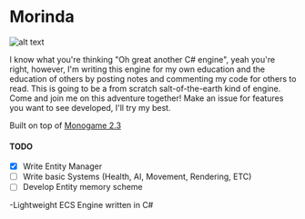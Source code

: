 # Morinda

![alt text][logo]

I know what you're thinking "Oh great another C# engine", yeah you're right, however, I'm writing this engine for my own education and the education of others by posting notes and commenting my code for others to read. This is going to be a from scratch salt-of-the-earth kind of engine. Come and join me on this adventure together! Make an issue for features you want to see developed, I'll try my best.

Built on top of [Monogame 2.3](http://www.monogame.net/downloads/ "Monogame 2.3")

#### TODO ####
- [x] Write Entity Manager
- [ ] Write basic Systems (Health, AI, Movement, Rendering, ETC)
- [ ] Develop Entity memory scheme

[logo]: http://i.imgur.com/4qNSBnn.jpg "Morinda Flower"
-Lightweight ECS Engine written in C#
